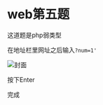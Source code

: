 # web第五题

这道题是php弱类型

在地址栏里网址之后输入<code>?num=1'</code>

![封面](https://github.com/mgy-qyqf/mgy-qyqf.github.io/blob/main/logs/ctf/web2_1.png?raw=true)

按下Enter

完成
